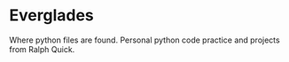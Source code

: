 # Everglades
Where python files are found.
Personal python code practice and projects from Ralph Quick.
